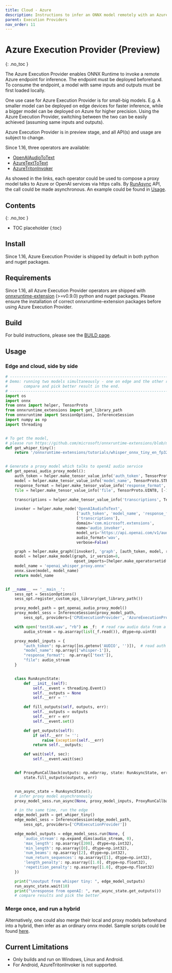 ```yaml
---
title: Cloud - Azure
description: Instructions to infer an ONNX model remotely with an Azure endpoint
parent: Execution Providers
nav_order: 11
---
```


# Azure Execution Provider (Preview)
{: .no_toc }


The Azure Execution Provider enables ONNX Runtime to invoke a remote Azure endpoint for inference. The endpoint must be deployed beforehand.
To consume the endpoint, a model with same inputs and outputs must be first loaded locally.

One use case for Azure Execution Provider is for small-big models. E.g. A smaller model can be deployed on edge devices for faster inference,
while a bigger model can be deployed on Azure for higher precision. Using the Azure Execution Provider, switching between the two can be easily achieved (assuming same inputs and outputs). 

Azure Execution Provider is in preview stage, and all API(s) and usage are subject to change.

Since 1.16, three operators are available:

- [OpenAIAudioToText](https://github.com/microsoft/onnxruntime-extensions/blob/main/docs/custom_ops.md#openaiaudiototext)
- [AzureTextToText](https://github.com/microsoft/onnxruntime-extensions/blob/main/docs/custom_ops.md#azuretexttotext)
- [AzureTritonInvoker](https://github.com/microsoft/onnxruntime-extensions/blob/main/docs/custom_ops.md#azuretritoninvoker)

As showed in the links, each operator could be used to compose a proxy model talks to Azure or OpenAI services via https calls.
By [RunAsync](https://github.com/microsoft/onnxruntime/blob/main/include/onnxruntime/core/session/onnxruntime_c_api.h#L4341) API, the call could be made asynchronous.
An example could be found in [Usage](#Usage).

## Contents
{: .no_toc }

* TOC placeholder
{:toc}

## Install
Since 1.16, Azure Execution Provider is shipped by default in both python and nuget packages.

## Requirements
Since 1.16, all Azure Execution Provider operators are shipped with [onnxruntime-extension](https://github.com/microsoft/onnxruntime-extensions) (>=v0.9.0) python and nuget packages.
Please ensure the installation of correct onnxruntime-extension packages before using Azure Execution Provider.

## Build

For build instructions, please see the [BUILD page](../build/eps.md#azure).

## Usage

### Edge and cloud, side by side

```python
# ---------------------------------------------------------------------------------------
# Demo: running two models simultaneously - one on edge and the other remotely by a proxy,
#       compare and pick better result in the end.
# ---------------------------------------------------------------------------------------
import os
import onnx
from onnx import helper, TensorProto
from onnxruntime_extensions import get_library_path
from onnxruntime import SessionOptions, InferenceSession
import numpy as np
import threading


# To get the model,
# please run https://github.com/microsoft/onnxruntime-extensions/blob/main/tutorials/whisper_e2e.py
def get_whiper_tiny():
    return '/onnxruntime-extensions/tutorials/whisper_onnx_tiny_en_fp32_e2e.onnx'


# Generate a proxy model which talks to openAI audio service
def get_openai_audio_proxy_model():
    auth_token = helper.make_tensor_value_info('auth_token', TensorProto.STRING, [1])
    model = helper.make_tensor_value_info('model_name', TensorProto.STRING, [1])
    response_format = helper.make_tensor_value_info('response_format', TensorProto.STRING, [-1])
    file = helper.make_tensor_value_info('file', TensorProto.UINT8, [-1])

    transcriptions = helper.make_tensor_value_info('transcriptions', TensorProto.STRING, [-1])

    invoker = helper.make_node('OpenAIAudioToText',
                               ['auth_token', 'model_name', 'response_format', 'file'],
                               ['transcriptions'],
                               domain='com.microsoft.extensions',
                               name='audio_invoker',
                               model_uri='https://api.openai.com/v1/audio/transcriptions',
                               audio_format='wav',
                               verbose=False)

    graph = helper.make_graph([invoker], 'graph', [auth_token, model, response_format, file], [transcriptions])
    model = helper.make_model(graph, ir_version=8,
                              opset_imports=[helper.make_operatorsetid('com.microsoft.extensions', 1)])
    model_name = 'openai_whisper_proxy.onnx'
    onnx.save(model, model_name)
    return model_name


if __name__ == '__main__':
    sess_opt = SessionOptions()
    sess_opt.register_custom_ops_library(get_library_path())

    proxy_model_path = get_openai_audio_proxy_model()
    proxy_model_sess = InferenceSession(proxy_model_path,
        sess_opt, providers=['CPUExecutionProvider', 'AzureExecutionProvider'])  # load AzureEP

    with open('test16.wav', "rb") as _f:  # read raw audio data from a local wav file
        audio_stream = np.asarray(list(_f.read()), dtype=np.uint8)

    proxy_model_inputs = {
        "auth_token": np.array([os.getenv('AUDIO', '')]),  # read auth from env variable
        "model_name": np.array(['whisper-1']),
        "response_format":  np.array(['text']),
        "file": audio_stream
    }


    class RunAsyncState:
        def __init__(self):
            self.__event = threading.Event()
            self.__outputs = None
            self.__err = ''

        def fill_outputs(self, outputs, err):
            self.__outputs = outputs
            self.__err = err
            self.__event.set()

        def get_outputs(self):
            if self.__err != '':
                raise Exception(self.__err)
            return self.__outputs;

        def wait(self, sec):
            self.__event.wait(sec)


    def ProxyRunCallback(outputs: np.ndarray, state: RunAsyncState, err: str) -> None:
        state.fill_outputs(outputs, err)


    run_async_state = RunAsyncState();
    # infer proxy model asynchronously
    proxy_model_sess.run_async(None, proxy_model_inputs, ProxyRunCallback, run_async_state)

    # in the same time, run the edge
    edge_model_path = get_whiper_tiny()
    edge_model_sess = InferenceSession(edge_model_path,
        sess_opt, providers=['CPUExecutionProvider'])

    edge_model_outputs = edge_model_sess.run(None, {
        'audio_stream': np.expand_dims(audio_stream, 0),
        'max_length': np.asarray([200], dtype=np.int32),
        'min_length': np.asarray([0], dtype=np.int32),
        'num_beams': np.asarray([2], dtype=np.int32),
        'num_return_sequences': np.asarray([1], dtype=np.int32),
        'length_penalty': np.asarray([1.0], dtype=np.float32),
        'repetition_penalty': np.asarray([1.0], dtype=np.float32)
    })

    print("\noutput from whisper tiny: ", edge_model_outputs)
    run_async_state.wait(10)
    print("\nresponse from openAI: ", run_async_state.get_outputs())
    # compare results and pick the better
```

### Merge once, and run a hybrid

Alternatively, one could also merge their local and proxy models beforehand into a hybrid, then infer as an ordinary onnx model.
Sample scripts could be found [here](https://github.com/microsoft/onnxruntime-inference-examples/tree/main/python/AzureEP).

## Current Limitations

* Only builds and run on Windows, Linux and Android.
* For Android, AzureTritonInvoker is not supported.